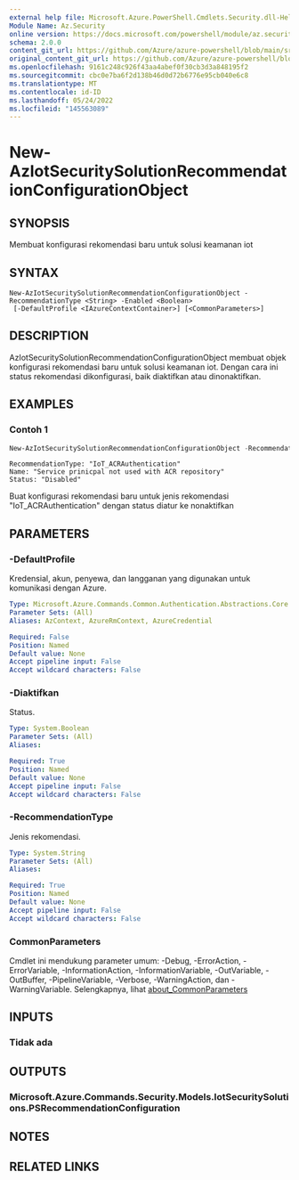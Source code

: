 ```yaml
---
external help file: Microsoft.Azure.PowerShell.Cmdlets.Security.dll-Help.xml
Module Name: Az.Security
online version: https://docs.microsoft.com/powershell/module/az.security/New-AzIotSecuritySolutionRecommendationConfigurationObject
schema: 2.0.0
content_git_url: https://github.com/Azure/azure-powershell/blob/main/src/Security/Security/help/New-AzIotSecuritySolutionRecommendationConfigurationObject.md
original_content_git_url: https://github.com/Azure/azure-powershell/blob/main/src/Security/Security/help/New-AzIotSecuritySolutionRecommendationConfigurationObject.md
ms.openlocfilehash: 9161c248c926f43aa4abef0f30cb3d3a848195f2
ms.sourcegitcommit: cbc0e7ba6f2d138b46d0d72b6776e95cb040e6c8
ms.translationtype: MT
ms.contentlocale: id-ID
ms.lasthandoff: 05/24/2022
ms.locfileid: "145563089"
---
```

# New-AzIotSecuritySolutionRecommendationConfigurationObject

## SYNOPSIS
Membuat konfigurasi rekomendasi baru untuk solusi keamanan iot

## SYNTAX

```
New-AzIotSecuritySolutionRecommendationConfigurationObject -RecommendationType <String> -Enabled <Boolean>
 [-DefaultProfile <IAzureContextContainer>] [<CommonParameters>]
```

## DESCRIPTION
AzIotSecuritySolutionRecommendationConfigurationObject membuat objek konfigurasi rekomendasi baru untuk solusi keamanan iot.
Dengan cara ini status rekomendasi dikonfigurasi, baik diaktifkan atau dinonaktifkan.

## EXAMPLES

### Contoh 1
```powershell
New-AzIotSecuritySolutionRecommendationConfigurationObject -RecommendationType "IoT_ACRAuthentication" -Enabled $false
```

```output
RecommendationType: "IoT_ACRAuthentication"
Name: "Service prinicpal not used with ACR repository"
Status: "Disabled"
```

Buat konfigurasi rekomendasi baru untuk jenis rekomendasi "IoT_ACRAuthentication" dengan status diatur ke nonaktifkan

## PARAMETERS

### -DefaultProfile
Kredensial, akun, penyewa, dan langganan yang digunakan untuk komunikasi dengan Azure.

```yaml
Type: Microsoft.Azure.Commands.Common.Authentication.Abstractions.Core.IAzureContextContainer
Parameter Sets: (All)
Aliases: AzContext, AzureRmContext, AzureCredential

Required: False
Position: Named
Default value: None
Accept pipeline input: False
Accept wildcard characters: False
```

### -Diaktifkan
Status.

```yaml
Type: System.Boolean
Parameter Sets: (All)
Aliases:

Required: True
Position: Named
Default value: None
Accept pipeline input: False
Accept wildcard characters: False
```

### -RecommendationType
Jenis rekomendasi.

```yaml
Type: System.String
Parameter Sets: (All)
Aliases:

Required: True
Position: Named
Default value: None
Accept pipeline input: False
Accept wildcard characters: False
```

### CommonParameters
Cmdlet ini mendukung parameter umum: -Debug, -ErrorAction, -ErrorVariable, -InformationAction, -InformationVariable, -OutVariable, -OutBuffer, -PipelineVariable, -Verbose, -WarningAction, dan -WarningVariable. Selengkapnya, lihat [about_CommonParameters](http://go.microsoft.com/fwlink/?LinkID=113216)

## INPUTS

### Tidak ada

## OUTPUTS

### Microsoft.Azure.Commands.Security.Models.IotSecuritySolutions.PSRecommendationConfiguration

## NOTES

## RELATED LINKS
